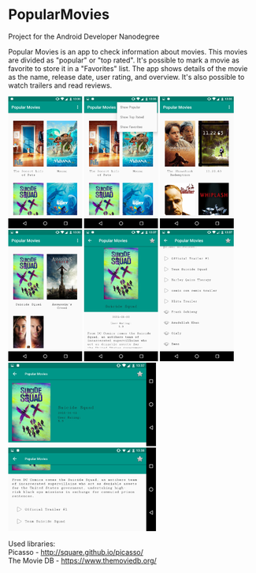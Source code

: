 # PopularMovies
Project for the Android Developer Nanodegree

Popular Movies is an app to check information about movies. This movies are divided as "popular" or "top rated". It's possible to mark a movie as favorite to store it in a "Favorites" list.
The app shows details of the movie as the name, release date, user rating, and overview. It's also possible to watch trailers and read reviews.

<img src="https://github.com/daancover/PopularMovies/blob/master/img/Screenshot_20170125-133631.png?raw=true" width="150">
<img src="https://github.com/daancover/PopularMovies/blob/master/img/Screenshot_20170125-133642.png?raw=true" width="150">
<img src="https://github.com/daancover/PopularMovies/blob/master/img/Screenshot_20170125-133650.png?raw=true" width="150">
<img src="https://github.com/daancover/PopularMovies/blob/master/img/Screenshot_20170125-133657.png?raw=true" width="150">
<img src="https://github.com/daancover/PopularMovies/blob/master/img/Screenshot_20170125-133735.png?raw=true" width="150">
<img src="https://github.com/daancover/PopularMovies/blob/master/img/Screenshot_20170125-133744.png?raw=true" width="150">
<img src="https://github.com/daancover/PopularMovies/blob/master/img/Screenshot_20170125-133758.png?raw=true" width="300">
<img src="https://github.com/daancover/PopularMovies/blob/master/img/Screenshot_20170125-133807.png?raw=true" width="300">

Used libraries: <br>
Picasso - http://square.github.io/picasso/ <br>
The Movie DB - https://www.themoviedb.org/
